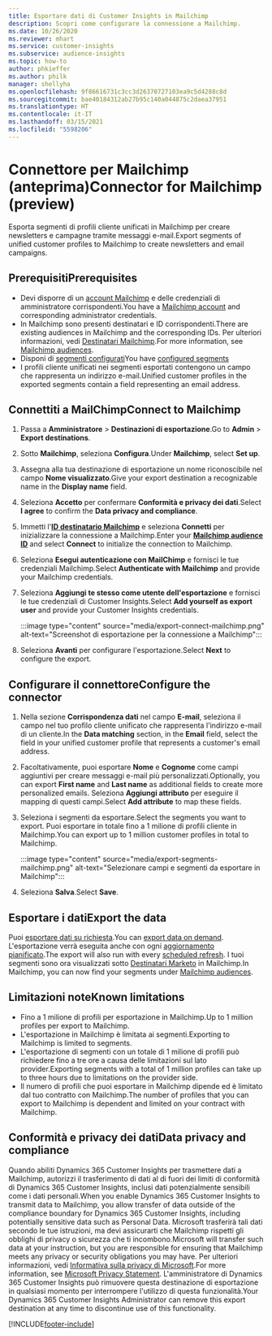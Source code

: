 ```yaml
---
title: Esportare dati di Customer Insights in Mailchimp
description: Scopri come configurare la connessione a Mailchimp.
ms.date: 10/26/2020
ms.reviewer: mhart
ms.service: customer-insights
ms.subservice: audience-insights
ms.topic: how-to
author: phkieffer
ms.author: philk
manager: shellyha
ms.openlocfilehash: 9f86616731c3cc3d26370727103ea9c5d4288c8d
ms.sourcegitcommit: bae40184312ab27b95c140a044875c2daea37951
ms.translationtype: HT
ms.contentlocale: it-IT
ms.lasthandoff: 03/15/2021
ms.locfileid: "5598206"
---
```

# <a name="connector-for-mailchimp-preview"></a><span data-ttu-id="d05cf-103">Connettore per Mailchimp (anteprima)</span><span class="sxs-lookup"><span data-stu-id="d05cf-103">Connector for Mailchimp (preview)</span></span>

<span data-ttu-id="d05cf-104">Esporta segmenti di profili cliente unificati in Mailchimp per creare newsletters e campagne tramite messaggi e-mail.</span><span class="sxs-lookup"><span data-stu-id="d05cf-104">Export segments of unified customer profiles to Mailchimp to create newsletters and email campaigns.</span></span>

## <a name="prerequisites"></a><span data-ttu-id="d05cf-105">Prerequisiti</span><span class="sxs-lookup"><span data-stu-id="d05cf-105">Prerequisites</span></span>

-   <span data-ttu-id="d05cf-106">Devi disporre di un [account Mailchimp](https://mailchimp.com/) e delle credenziali di amministratore corrispondenti.</span><span class="sxs-lookup"><span data-stu-id="d05cf-106">You have a [Mailchimp account](https://mailchimp.com/) and corresponding administrator credentials.</span></span>
-   <span data-ttu-id="d05cf-107">In Mailchimp sono presenti destinatari e ID corrispondenti.</span><span class="sxs-lookup"><span data-stu-id="d05cf-107">There are existing audiences in Mailchimp and the corresponding IDs.</span></span> <span data-ttu-id="d05cf-108">Per ulteriori informazioni, vedi [Destinatari Mailchimp](https://mailchimp.com/help/create-audience/).</span><span class="sxs-lookup"><span data-stu-id="d05cf-108">For more information, see [Mailchimp audiences](https://mailchimp.com/help/create-audience/).</span></span>
-   <span data-ttu-id="d05cf-109">Disponi di [segmenti configurati](segments.md)</span><span class="sxs-lookup"><span data-stu-id="d05cf-109">You have [configured segments](segments.md)</span></span>
-   <span data-ttu-id="d05cf-110">I profili cliente unificati nei segmenti esportati contengono un campo che rappresenta un indirizzo e-mail.</span><span class="sxs-lookup"><span data-stu-id="d05cf-110">Unified customer profiles in the exported segments contain a field representing an email address.</span></span>

## <a name="connect-to-mailchimp"></a><span data-ttu-id="d05cf-111">Connettiti a MailChimp</span><span class="sxs-lookup"><span data-stu-id="d05cf-111">Connect to Mailchimp</span></span>

1. <span data-ttu-id="d05cf-112">Passa a **Amministratore** > **Destinazioni di esportazione**.</span><span class="sxs-lookup"><span data-stu-id="d05cf-112">Go to **Admin** > **Export destinations**.</span></span>

1. <span data-ttu-id="d05cf-113">Sotto **Mailchimp**, seleziona **Configura**.</span><span class="sxs-lookup"><span data-stu-id="d05cf-113">Under **Mailchimp**, select **Set up**.</span></span>

1. <span data-ttu-id="d05cf-114">Assegna alla tua destinazione di esportazione un nome riconoscibile nel campo **Nome visualizzato**.</span><span class="sxs-lookup"><span data-stu-id="d05cf-114">Give your export destination a recognizable name in the **Display name** field.</span></span>

1. <span data-ttu-id="d05cf-115">Seleziona **Accetto** per confermare **Conformità e privacy dei dati**.</span><span class="sxs-lookup"><span data-stu-id="d05cf-115">Select **I agree** to confirm the **Data privacy and compliance**.</span></span>

1. <span data-ttu-id="d05cf-116">Immetti l'**[ID destinatario Mailchimp](https://mailchimp.com/help/find-audience-id/)** e seleziona **Connetti** per inizializzare la connessione a Mailchimp.</span><span class="sxs-lookup"><span data-stu-id="d05cf-116">Enter your **[Mailchimp audience ID](https://mailchimp.com/help/find-audience-id/)** and select **Connect** to initialize the connection to Mailchimp.</span></span>

1. <span data-ttu-id="d05cf-117">Seleziona **Esegui autenticazione con MailChimp** e fornisci le tue credenziali Mailchimp.</span><span class="sxs-lookup"><span data-stu-id="d05cf-117">Select **Authenticate with Mailchimp** and provide your Mailchimp credentials.</span></span>

1. <span data-ttu-id="d05cf-118">Seleziona **Aggiungi te stesso come utente dell'esportazione** e fornisci le tue credenziali di Customer Insights.</span><span class="sxs-lookup"><span data-stu-id="d05cf-118">Select **Add yourself as export user** and provide your Customer Insights credentials.</span></span>

   :::image type="content" source="media/export-connect-mailchimp.png" alt-text="Screenshot di esportazione per la connessione a Mailchimp":::

1. <span data-ttu-id="d05cf-120">Seleziona **Avanti** per configurare l'esportazione.</span><span class="sxs-lookup"><span data-stu-id="d05cf-120">Select **Next** to configure the export.</span></span>

## <a name="configure-the-connector"></a><span data-ttu-id="d05cf-121">Configurare il connettore</span><span class="sxs-lookup"><span data-stu-id="d05cf-121">Configure the connector</span></span>

1. <span data-ttu-id="d05cf-122">Nella sezione **Corrispondenza dati** nel campo **E-mail**, seleziona il campo nel tuo profilo cliente unificato che rappresenta l'indirizzo e-mail di un cliente.</span><span class="sxs-lookup"><span data-stu-id="d05cf-122">In the **Data matching** section, in the **Email** field, select the field in your unified customer profile that represents a customer's email address.</span></span> 

1. <span data-ttu-id="d05cf-123">Facoltativamente, puoi esportare **Nome** e **Cognome** come campi aggiuntivi per creare messaggi e-mail più personalizzati.</span><span class="sxs-lookup"><span data-stu-id="d05cf-123">Optionally, you can export **First name** and **Last name** as additional fields to create more personalized emails.</span></span> <span data-ttu-id="d05cf-124">Seleziona **Aggiungi attributo** per eseguire il mapping di questi campi.</span><span class="sxs-lookup"><span data-stu-id="d05cf-124">Select **Add attribute** to map these fields.</span></span>

1. <span data-ttu-id="d05cf-125">Seleziona i segmenti da esportare.</span><span class="sxs-lookup"><span data-stu-id="d05cf-125">Select the segments you want to export.</span></span> <span data-ttu-id="d05cf-126">Puoi esportare in totale fino a 1 milione di profili cliente in Mailchimp.</span><span class="sxs-lookup"><span data-stu-id="d05cf-126">You can export up to 1 million customer profiles in total to Mailchimp.</span></span>

   :::image type="content" source="media/export-segments-mailchimp.png" alt-text="Selezionare campi e segmenti da esportare in Mailchimp":::

1. <span data-ttu-id="d05cf-128">Seleziona **Salva**.</span><span class="sxs-lookup"><span data-stu-id="d05cf-128">Select **Save**.</span></span>

## <a name="export-the-data"></a><span data-ttu-id="d05cf-129">Esportare i dati</span><span class="sxs-lookup"><span data-stu-id="d05cf-129">Export the data</span></span>

<span data-ttu-id="d05cf-130">Puoi [esportare dati su richiesta](export-destinations.md).</span><span class="sxs-lookup"><span data-stu-id="d05cf-130">You can [export data on demand](export-destinations.md).</span></span> <span data-ttu-id="d05cf-131">L'esportazione verrà eseguita anche con ogni [aggiornamento pianificato](system.md#schedule-tab).</span><span class="sxs-lookup"><span data-stu-id="d05cf-131">The export will also run with every [scheduled refresh](system.md#schedule-tab).</span></span> <span data-ttu-id="d05cf-132">I tuoi segmenti sono ora visualizzati sotto [Destinatari Marketo](https://mailchimp.com/help/create-audience/) in Mailchimp.</span><span class="sxs-lookup"><span data-stu-id="d05cf-132">In Mailchimp, you can now find your segments under [Mailchimp audiences](https://mailchimp.com/help/create-audience/).</span></span>

## <a name="known-limitations"></a><span data-ttu-id="d05cf-133">Limitazioni note</span><span class="sxs-lookup"><span data-stu-id="d05cf-133">Known limitations</span></span>

- <span data-ttu-id="d05cf-134">Fino a 1 milione di profili per esportazione in Mailchimp.</span><span class="sxs-lookup"><span data-stu-id="d05cf-134">Up to 1 million profiles per export to Mailchimp.</span></span>
- <span data-ttu-id="d05cf-135">L'esportazione in Mailchimp è limitata ai segmenti.</span><span class="sxs-lookup"><span data-stu-id="d05cf-135">Exporting to Mailchimp is limited to segments.</span></span>
- <span data-ttu-id="d05cf-136">L'esportazione di segmenti con un totale di 1 milione di profili può richiedere fino a tre ore a causa delle limitazioni sul lato provider.</span><span class="sxs-lookup"><span data-stu-id="d05cf-136">Exporting segments with a total of 1 million profiles can take up to three hours due to limitations on the provider side.</span></span> 
- <span data-ttu-id="d05cf-137">Il numero di profili che puoi esportare in Mailchimp dipende ed è limitato dal tuo contratto con Mailchimp.</span><span class="sxs-lookup"><span data-stu-id="d05cf-137">The number of profiles that you can export to Mailchimp is dependent and limited on your contract with Mailchimp.</span></span>

## <a name="data-privacy-and-compliance"></a><span data-ttu-id="d05cf-138">Conformità e privacy dei dati</span><span class="sxs-lookup"><span data-stu-id="d05cf-138">Data privacy and compliance</span></span>

<span data-ttu-id="d05cf-139">Quando abiliti Dynamics 365 Customer Insights per trasmettere dati a Mailchimp, autorizzi il trasferimento di dati al di fuori dei limiti di conformità di Dynamics 365 Customer Insights, inclusi dati potenzialmente sensibili come i dati personali.</span><span class="sxs-lookup"><span data-stu-id="d05cf-139">When you enable Dynamics 365 Customer Insights to transmit data to Mailchimp, you allow transfer of data outside of the compliance boundary for Dynamics 365 Customer Insights, including potentially sensitive data such as Personal Data.</span></span> <span data-ttu-id="d05cf-140">Microsoft trasferirà tali dati secondo le tue istruzioni, ma devi assicurarti che Mailchimp rispetti gli obblighi di privacy o sicurezza che ti incombono.</span><span class="sxs-lookup"><span data-stu-id="d05cf-140">Microsoft will transfer such data at your instruction, but you are responsible for ensuring that Mailchimp meets any privacy or security obligations you may have.</span></span> <span data-ttu-id="d05cf-141">Per ulteriori informazioni, vedi [Informativa sulla privacy di Microsoft](https://go.microsoft.com/fwlink/?linkid=396732).</span><span class="sxs-lookup"><span data-stu-id="d05cf-141">For more information, see [Microsoft Privacy Statement](https://go.microsoft.com/fwlink/?linkid=396732).</span></span>
<span data-ttu-id="d05cf-142">L'amministratore di Dynamics 365 Customer Insights può rimuovere questa destinazione di esportazione in qualsiasi momento per interrompere l'utilizzo di questa funzionalità.</span><span class="sxs-lookup"><span data-stu-id="d05cf-142">Your Dynamics 365 Customer Insights Administrator can remove this export destination at any time to discontinue use of this functionality.</span></span>


[!INCLUDE[footer-include](../includes/footer-banner.md)]